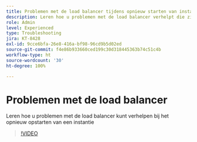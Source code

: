 ```yaml
---
title: Problemen met de load balancer tijdens opnieuw starten van instantie
description: Leren hoe u problemen met de load balancer verhelpt die zijn opgetreden tijdens het opnieuw opstarten van een instantie
role: Admin
level: Experienced
type: Troubleshooting
jira: KT-8428
exl-id: 9cce6bfa-26e8-416a-bf98-96cd9b5d02ed
source-git-commit: f4e86b933660ced199c30d318445363b74c51c4b
workflow-type: ht
source-wordcount: '30'
ht-degree: 100%

---
```


# Problemen met de load balancer

Leren hoe u problemen met de load balancer kunt verhelpen bij het opnieuw opstarten van een instantie
>[!VIDEO](https://video.tv.adobe.com/v/335984?quality=12&learn=on)
